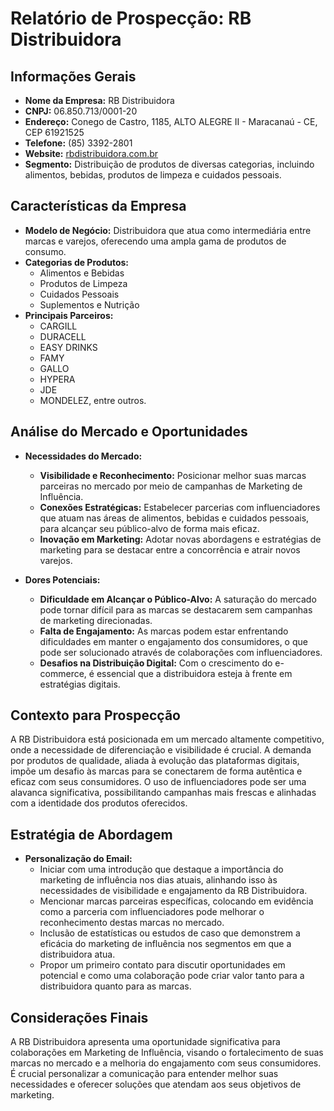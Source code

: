 # Relatório de Prospecção: RB Distribuidora

## Informações Gerais
- **Nome da Empresa:** RB Distribuidora
- **CNPJ:** 06.850.713/0001-20
- **Endereço:** Conego de Castro, 1185, ALTO ALEGRE II - Maracanaú - CE, CEP 61921525
- **Telefone:** (85) 3392-2801
- **Website:** [rbdistribuidora.com.br](http://www.rbdistribuidora.com.br)
- **Segmento:** Distribuição de produtos de diversas categorias, incluindo alimentos, bebidas, produtos de limpeza e cuidados pessoais.

## Características da Empresa
- **Modelo de Negócio:** Distribuidora que atua como intermediária entre marcas e varejos, oferecendo uma ampla gama de produtos de consumo.
- **Categorias de Produtos:**
  - Alimentos e Bebidas
  - Produtos de Limpeza
  - Cuidados Pessoais
  - Suplementos e Nutrição
- **Principais Parceiros:** 
  - CARGILL
  - DURACELL
  - EASY DRINKS
  - FAMY
  - GALLO
  - HYPERA
  - JDE
  - MONDELEZ, entre outros.

## Análise do Mercado e Oportunidades
- **Necessidades do Mercado:**
  - **Visibilidade e Reconhecimento:** Posicionar melhor suas marcas parceiras no mercado por meio de campanhas de Marketing de Influência.
  - **Conexões Estratégicas:** Estabelecer parcerias com influenciadores que atuam nas áreas de alimentos, bebidas e cuidados pessoais, para alcançar seu público-alvo de forma mais eficaz.
  - **Inovação em Marketing:** Adotar novas abordagens e estratégias de marketing para se destacar entre a concorrência e atrair novos varejos.

- **Dores Potenciais:**
  - **Dificuldade em Alcançar o Público-Alvo:** A saturação do mercado pode tornar difícil para as marcas se destacarem sem campanhas de marketing direcionadas.
  - **Falta de Engajamento:** As marcas podem estar enfrentando dificuldades em manter o engajamento dos consumidores, o que pode ser solucionado através de colaborações com influenciadores.
  - **Desafios na Distribuição Digital:** Com o crescimento do e-commerce, é essencial que a distribuidora esteja à frente em estratégias digitais.

## Contexto para Prospecção
A RB Distribuidora está posicionada em um mercado altamente competitivo, onde a necessidade de diferenciação e visibilidade é crucial. A demanda por produtos de qualidade, aliada à evolução das plataformas digitais, impõe um desafio às marcas para se conectarem de forma autêntica e eficaz com seus consumidores. O uso de influenciadores pode ser uma alavanca significativa, possibilitando campanhas mais frescas e alinhadas com a identidade dos produtos oferecidos.

## Estratégia de Abordagem
- **Personalização do Email:**
  - Iniciar com uma introdução que destaque a importância do marketing de influência nos dias atuais, alinhando isso às necessidades de visibilidade e engajamento da RB Distribuidora.
  - Mencionar marcas parceiras específicas, colocando em evidência como a parceria com influenciadores pode melhorar o reconhecimento destas marcas no mercado.
  - Inclusão de estatísticas ou estudos de caso que demonstrem a eficácia do marketing de influência nos segmentos em que a distribuidora atua.
  - Propor um primeiro contato para discutir oportunidades em potencial e como uma colaboração pode criar valor tanto para a distribuidora quanto para as marcas.

## Considerações Finais
A RB Distribuidora apresenta uma oportunidade significativa para colaborações em Marketing de Influência, visando o fortalecimento de suas marcas no mercado e a melhoria do engajamento com seus consumidores. É crucial personalizar a comunicação para entender melhor suas necessidades e oferecer soluções que atendam aos seus objetivos de marketing.